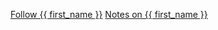 <a href="#" class="follow-button" data-user_id="{{ user_id }}">Follow {{ first_name }}</a>
<a href="#" class="user-notes" data-user_id="{{ user_id }}">Notes on {{ first_name }}</a>
